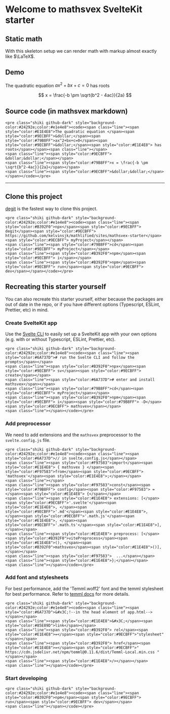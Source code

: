 # Welcome to mathsvex SvelteKit starter

## Static math

With this skeleton setup we can render math
with markup almost exactly like $\LaTeX$.

## Demo

The quadratic equation $ax^2+bx+c=0$ has roots

$$
x = \frac{-b \pm \sqrt{b^2 - 4ac}}{2a}
$$

## Source code (in mathsvex markdown)

```=html
<pre class="shiki github-dark" style="background-color:#24292e;color:#e1e4e8"><code><span class="line"><span style="color:#E1E4E8">The quadratic equation </span><span style="color:#9ECBFF">&dollar;</span><span style="color:#79B8FF">ax^2+bx+c=0</span><span style="color:#9ECBFF">&dollar;</span><span style="color:#E1E4E8"> has roots</span></span><span class="line"></span>
<span class="line"><span style="color:#9ECBFF">
&dollar;&dollar;</span></span>
<span class="line"><span style="color:#79B8FF">x = \frac{-b \pm \sqrt{b^2-4ac}}{2a}</span></span>
<span class="line"><span style="color:#9ECBFF">&dollar;&dollar;</span></span></code></pre>
```

---

## Clone this project

[degit](https://github.com/Rich-Harris/degit) is the fastest way to clone this project.

```=html
<pre class="shiki github-dark" style="background-color:#24292e;color:#e1e4e8"><code><span class="line"><span style="color:#B392F0">npx</span><span style="color:#9ECBFF"> degit</span><span style="color:#9ECBFF"> https://github.com/kelvinsjk/mathlified/sites/mathsvex-starter</span><span style="color:#9ECBFF"> myProject</span></span>
<span class="line"><span style="color:#79B8FF">cd</span><span style="color:#9ECBFF"> myProject</span></span>
<span class="line"><span style="color:#B392F0">npm</span><span style="color:#9ECBFF"> i</span></span>
<span class="line"><span style="color:#B392F0">npm</span><span style="color:#9ECBFF"> run</span><span style="color:#9ECBFF"> dev</span></span></code></pre>
```

## Recreating this starter yourself

You can also recreate this starter yourself, either because
the packages are out of date in the repo, or if you
have different options (Typescript, ESLint, Prettier, etc) in mind.

### Create SvelteKit app

Use the [Svelte CLI](https://www.npmjs.com/package/sv)
to easily set up a SvelteKit app with your own options (e.g. with or without Typescript, ESLint, Prettier, etc).

```=html
<pre class="shiki github-dark" style="background-color:#24292e;color:#e1e4e8"><code><span class="line"><span style="color:#6A737D"># run the Svelte CLI and follow the prompts</span></span>
<span class="line"><span style="color:#B392F0">npx</span><span style="color:#9ECBFF"> sv</span><span style="color:#9ECBFF"> create</span></span>
<span class="line"><span style="color:#6A737D"># enter and install mathsvex</span></span>
<span class="line"><span style="color:#79B8FF">cd</span><span style="color:#9ECBFF"> myProject</span></span>
<span class="line"><span style="color:#B392F0">npm</span><span style="color:#9ECBFF"> i</span><span style="color:#79B8FF"> -D</span><span style="color:#9ECBFF"> mathsvex</span></span>
<span class="line"></span></code></pre>
```

### Add preprocessor

We need to add extensions and the `mathsvex` preprocessor to the `svelte.config.js` file.

```=html
<pre class="shiki github-dark" style="background-color:#24292e;color:#e1e4e8"><code><span class="line"><span style="color:#6A737D">// in svelte.config.js</span></span>
<span class="line"><span style="color:#F97583">import</span><span style="color:#E1E4E8"> { mathsvex } </span><span style="color:#F97583">from</span><span style="color:#9ECBFF"> 'mathsvex'</span><span style="color:#E1E4E8">;</span></span>
<span class="line"></span>
<span class="line"><span style="color:#F97583">const</span><span style="color:#79B8FF"> config</span><span style="color:#F97583"> =</span><span style="color:#E1E4E8"> {</span></span>
<span class="line"><span style="color:#E1E4E8"> extensions: [</span><span style="color:#9ECBFF">'.svelte'</span><span style="color:#E1E4E8">, </span><span style="color:#9ECBFF">'.md'</span><span style="color:#E1E4E8">, </span><span style="color:#9ECBFF">'.math.js'</span><span style="color:#E1E4E8">, </span><span style="color:#9ECBFF">'.math.ts'</span><span style="color:#E1E4E8">],</span></span>
<span class="line"><span style="color:#E1E4E8"> preprocess: [</span><span style="color:#B392F0">vitePreprocess</span><span style="color:#E1E4E8">(), </span><span style="color:#B392F0">mathsvex</span><span style="color:#E1E4E8">()],</span></span>
<span class="line"><span style="color:#F97583">  ...</span></span>
<span class="line"><span style="color:#E1E4E8">};</span></span>
<span class="line"></span></code></pre>
```

### Add font and stylesheets

For best performance, add the 'Temml.woff2' font and the
temml stylesheet for best performance. Refer to [temml docs](https://temml.org/docs/en/administration)
for more details.

```=html
<pre class="shiki github-dark" style="background-color:#24292e;color:#e1e4e8"><code><span class="line"><span style="color:#6A737D">&#x3C;!--in the head element of app.html--></span></span>
<span class="line"><span style="color:#E1E4E8">&#x3C;</span><span style="color:#85E89D">link</span></span>
<span class="line"><span style="color:#B392F0"> rel</span><span style="color:#E1E4E8">=</span><span style="color:#9ECBFF">"stylesheet"</span></span>
<span class="line"><span style="color:#B392F0"> href</span><span style="color:#E1E4E8">=</span><span style="color:#9ECBFF">" https://cdn.jsdelivr.net/npm/temml@0.11.6/dist/Temml-Local.min.css "</span></span>
<span class="line"><span style="color:#E1E4E8">/></span></span>
<span class="line"></span></code></pre>
```

### Start developing

```=html
<pre class="shiki github-dark" style="background-color:#24292e;color:#e1e4e8"><code><span class="line"><span style="color:#B392F0">npm</span><span style="color:#9ECBFF"> run</span><span style="color:#9ECBFF"> dev</span></span>
<span class="line"></span></code></pre>
```
